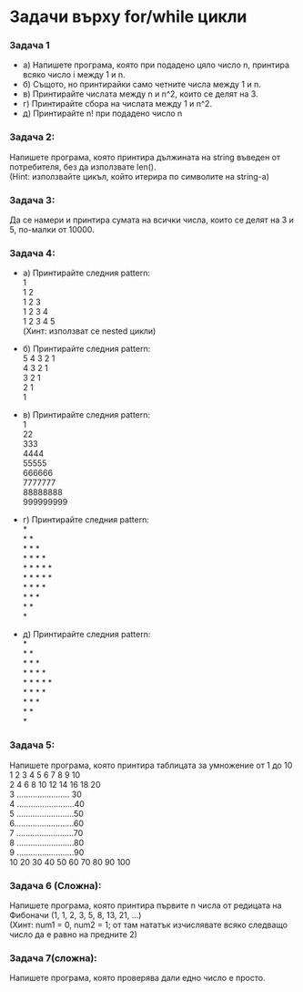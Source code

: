 # Задачи върху for/while цикли

### Задача 1
- a)
    Напишете програма, която при подадено цяло число n, принтира всяко число i между 1 и n.
- б) 
Същото, но принтирайки само четните числа между 1 и n.
- в) 
Принтирайте числата между n и n^2, които се делят на 3.
- г) 
Принтирайте сбора на числата между 1 и n^2.
- д) 
Принтирайте n! при подадено число n

### Задача 2: 
Напишете програма, която принтира дължината на string въведен от потребителя, без да използвате len().<br>
(Hint: използвайте цикъл, който итерира по символите на string-а)


### Задача 3: 
Да се намери и принтира сумата на всички числа, които се делят на 3 и 5, по-малки от 10000.


### Задача 4:
- a)
    Принтирайте следния pattern:<br>
    1 <br>
    1 2 <br>
    1 2 3 <br>
    1 2 3 4 <br>
    1 2 3 4 5 <br>
    (Хинт: използват се nested цикли) <br>


- б)
    Принтирайте следния pattern: <br>
    5 4 3 2 1 <br>
    4 3 2 1 <br>
    3 2 1 <br>
    2 1 <br>
    1 <br>
- в) 
    Принтирайте следния pattern:<br>
1<br>
22<br>
333<br>
4444<br>
55555<br>
666666<br>
7777777<br>
88888888<br>
999999999<br>




- г)
    Принтирайте следния pattern:<br>
\* <br>
\* \* <br>
\* \* \* <br>
\* \* \* \* <br>
\* \* \* \* \* <br>
\* \* \* \* \* <br>
\* \* \* \* <br>
\* \* \* <br>
\* \* <br>
\*<br>
- д) 
    Принтирайте следния pattern:<br>
\* <br>
\* \* <br>
\* \* \* <br>
\* \* \* \* <br>
\* \* \* \* \* <br>
\* \* \* \* <br>
\* \* \* <br>
\* \* <br>
\*<br>
### Задача 5: 
Напишете програма, която принтира таблицата за умножение от 1 до 10<br>
 1  2  3  4  5  6   7  8  9 10<br>
 2  4  6  8 10 12  14 16 18 20<br>
 3 ....................... 30<br>
 4 .........................40<br>
 5 .........................50<br>
 6..........................60<br>
 7 .........................70<br>
 8 .........................80<br>
 9 .........................90<br>
10 20 30 40 50 60 70 80 90 100<br>

### Задача 6 (Сложна): 
Напишете програма, която принтира първите n числа от редицата на Фибоначи (1, 1, 2, 3, 5, 8, 13, 21, …)<br>
(Хинт: num1 = 0, num2 = 1;   от там нататък изчислявате всяко следващо число да е равно на предните 2)



### Задача 7(сложна): 
Напишете програма, която проверява дали едно число е просто.
